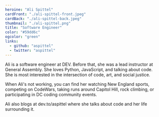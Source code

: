 ```yaml
---
heroine: "Ali Spittel"
cardFront: "./ali-spittel-front.jpeg"
cardBack: "./ali-spittel-back.jpeg"
thumbnail: "./ali-spittel.png"
title: "Software Engineer"
color: "#59dd6c"
ogcolor: "green"
links:
  - github: "aspittel"
  - twitter: "aspittel"
---
```


Ali is a software engineer at DEV. Before that, she was a lead instructor at General Assembly. She loves Python, JavaScript, and talking about code. She is most interested in the intersection of code, art, and social justice.

When Ali's not working, you can find her watching New England sports, competing on CodeWars, taking runs around Capitol Hill, rock climbing, or participating in DC coding community events.

Ali also blogs at dev.to/aspittel where she talks about code and her life surrounding it.
